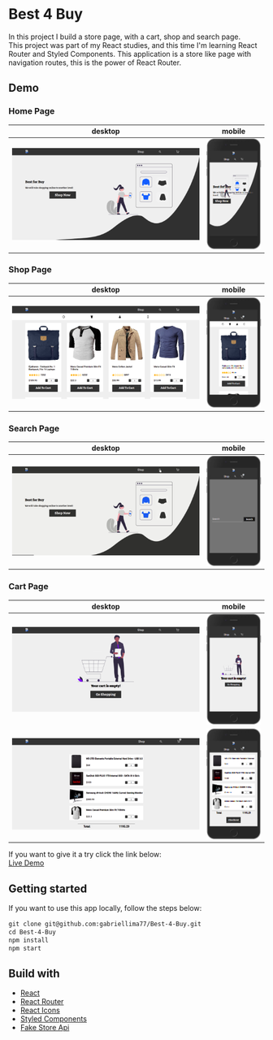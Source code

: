 # Best 4 Buy

In this project I build a store page, with a cart, shop and search page.</br>
This project was part of my React studies, and this time I'm learning React Router and Styled Components. This application is a store like page with navigation routes, this is the power of React Router.</br>

## Demo
### Home Page
desktop |mobile 
----------------------------------|------------------------------------------------
![Home page demo](./demo/home.png)|![Home page mobile demo](./demo/home_mobile.png) </br>

### Shop Page
desktop |mobile 
----------------------------------|------------------------------------------------
![Shop page demo](./demo/shop.png)|![Shop page mobile demo](./demo/shop_mobile.png) </br>

### Search Page
desktop |mobile 
--------------------------------------|---------------------------------------------------
![Search Page demo](./demo/search.gif)|![Search page mobile demo](./demo/search_mobile.png) </br>

### Cart Page
desktop |mobile 
-----------------------------------------|------------------------------------------------------------
![Empty Cart demo](./demo/empty_cart.png)|![Empty Cart page mobile demo](./demo/empty_cart_mobile.png) </br>
![Cart with products](./demo/cart.png)|![Cart with products mobile demo](./demo/cart_mobile.png) </br>

If you want to give it a try click the link below: </br>
[Live Demo](https://gabriellima77.github.io/Best-4-Buy/)

## Getting started
If you want to use this app locally, follow the steps below: </br>
```
git clone git@github.com:gabriellima77/Best-4-Buy.git
cd Best-4-Buy
npm install
npm start
```

## Build with
- [React](https://reactjs.org/)
- [React Router](https://reactrouter.com/)
- [React Icons](https://react-icons.github.io/react-icons/)
- [Styled Components](https://styled-components.com/)
- [Fake Store Api](https://fakestoreapi.com/)
